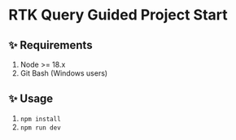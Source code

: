 # RTK Query Guided Project Start

## ✨ Requirements

1. Node >= 18.x
2. Git Bash (Windows users)

## ✨ Usage

1. `npm install`
2. `npm run dev`
